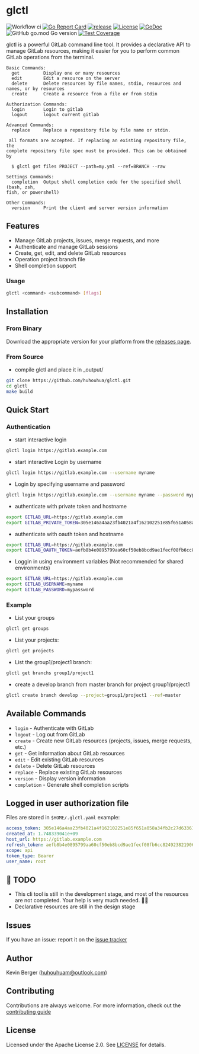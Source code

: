 # glctl

![Workflow ci](https://github.com/huhouhua/glctl/actions/workflows/glctl.yml/badge.svg)
[![Go Report Card](https://goreportcard.com/badge/github.com/huhouhua/glctl)](https://goreportcard.com/report/github.com/huhouhua/glctl)
[![release](https://img.shields.io/github/release-pre/huhouhua/glctl.svg)](https://github.com/huhouhua/glctl/releases)
[![License](https://img.shields.io/badge/License-Apache%202.0-blue.svg)](LICENSE)
[![GoDoc](https://godoc.org/github.com/huhouhua/glctl?status.svg)](https://godoc.org/github.com/huhouhua/glctl)
![GitHub go.mod Go version](https://img.shields.io/github/go-mod/go-version/huhouhua/glctl?logo=go)
[![Test Coverage](https://codecov.io/gh/huhouhua/glctl/branch/main/graph/badge.svg)](https://codecov.io/gh/huhouhua/glctl)

glctl is a powerful GitLab command line tool. It provides a declarative API to manage GitLab resources, making it easier for you to perform common GitLab operations from the terminal.

```
Basic Commands:
  get         Display one or many resources
  edit        Edit a resource on the server
  delete      Delete resources by file names, stdin, resources and names, or by resources
  create      Create a resource from a file or from stdin

Authorization Commands:
  login       Login to gitlab
  logout      logout current gitlab

Advanced Commands:
  replace     Replace a repository file by file name or stdin.

 all formats are accepted. If replacing an existing repository file, the
complete repository file spec must be provided. This can be obtained by

  $ glctl get files PROJECT --path=my.yml --ref=BRANCH --raw

Settings Commands:
  completion  Output shell completion code for the specified shell (bash, zsh,
fish, or powershell)

Other Commands:
  version     Print the client and server version information

```

## Features
- Manage GitLab projects, issues, merge requests, and more
- Authenticate and manage GitLab sessions
- Create, get, edit, and delete GitLab resources
- Operation project branch file
- Shell completion support

### Usage
  ```bash
  glctl <command> <subcommand> [flags]
  ```

## Installation

### From Binary

Download the appropriate version for your platform from the [releases page](https://github.com/huhouhua/glctl/releases).

### From Source
 - compile glctl and place it in _output/
```bash
git clone https://github.com/huhouhua/glctl.git
cd glctl
make build
```

## Quick Start

### Authentication

- start interactive login
```bash
glctl login https://gitlab.example.com
```
- start interactive Login by username
```bash
glctl login https://gitlab.example.com --username myname
```

- Login by specifying username and password
```bash
glctl login https://gitlab.example.com --username myname --password mypassword
```

- authenticate with private token and hostname
```bash
export GITLAB_URL=https://gitlab.example.com
export GITLAB_PRIVATE_TOKEN=305e146a4aa23fb4021a4f162102251e85f651a058a34fb2c27d633617cf8877
```

- authenticate with oauth token and hostname
```bash
export GITLAB_URL=https://gitlab.example.com
export GITLAB_OAUTH_TOKEN=aefb8b4e0895799aa60cf50eb8bcd9ae1fecf08fb6cc8249238219067e5aa926
```

- Loggin in using environment variables (Not recommended for shared environments)
```bash
export GITLAB_URL=https://gitlab.example.com
export GITLAB_USERNAME=myname
export GITLAB_PASSWORD=mypassword
```

### Example
- List your groups
```bash
glctl get groups
```

- List your projects:
```bash
glctl get projects
```

- List the group1/project1 branch:
```bash
glctl get branchs group1/project1
```

- create a develop branch from master branch for project group1/project1
```bash
glctl create branch develop --project=group1/project1 --ref=master
```

## Available Commands

- `login` - Authenticate with GitLab
- `logout` - Log out from GitLab
- `create` - Create new GitLab resources (projects, issues, merge requests, etc.)
- `get` - Get information about GitLab resources
- `edit` - Edit existing GitLab resources
- `delete` - Delete GitLab resources
- `replace` - Replace existing GitLab resources
- `version` - Display version information
- `completion` - Generate shell completion scripts

## Logged in user authorization file
Files are stored in `$HOME/.glctl.yaml` example:
```yaml
access_token: 305e146a4aa23fb4021a4f162102251e85f651a058a34fb2c27d633617cf8877
created_at: 1.748339041e+09
host_url: https://gitlab.example.com
refresh_token: aefb8b4e0895799aa60cf50eb8bcd9ae1fecf08fb6cc8249238219067e5aa926
scope: api
token_type: Bearer
user_name: root
```

## 🧠 TODO

- This cli tool is still in the development stage, and most of the resources are not completed. Your help is very much needed. 🙋‍♂️
- Declarative resources are still in the design stage

## Issues

If you have an issue: report it on the [issue tracker](https://github.com/huhouhua/glctl/issues)

## Author

Kevin Berger (<huhouhuam@outlook.com>)

## Contributing

Contributions are always welcome. For more information, check out the [contributing guide](CONTRIBUTING.md)

## License

Licensed under the Apache License 2.0. See [LICENSE](LICENSE) for details.